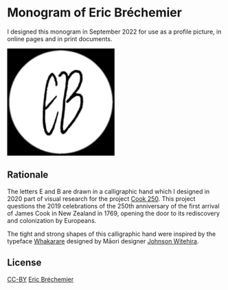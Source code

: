 # Monogram of Eric Bréchemier

I designed this monogram in September 2022 for use as a profile picture,
in online pages and in print documents.

<img
  alt="Monogram of Eric Bréchemier"
  src="eb-monogram-500x-500px.jpg"
  width="250"
/>

## Rationale

The letters E and B are drawn in a calligraphic hand which I designed
in 2020 part of visual research for the project [Cook 250][]. This project
questions the 2019 celebrations of the 250th anniversary of the first arrival
of James Cook in New Zealand in 1769, opening the door to its rediscovery and
colonization by Europeans.

The tight and strong shapes of this calligraphic hand were inspired by
the typeface [Whakarare][] designed by Māori designer [Johnson Witehira][].

[Cook 250]: https://github.com/eric-brechemier/cook250
[Whakarare]: https://www.johnsonwitehira.studio/whakarare
[Johnson Witehira]: https://www.johnsonwitehira.studio

## License

[CC-BY][] [Eric Bréchemier][ATTRIBUTION]

[CC-BY]: https://creativecommons.org/licenses/by/4.0/
[ATTRIBUTION]: https://github.com/eric-brechemier/eb-monogram
